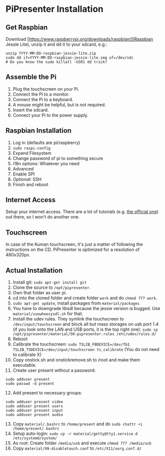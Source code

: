 # PiPresenter Installation

## Get Raspbian
Download [https://www.raspberrypi.org/downloads/raspbian/](Raspbian Jessie Lite), unzip it and dd it to your sdcard, e.g.:
```
unzip YYYY-MM-DD-raspbian-jessie-lite.zip
sudo dd if=YYYY-MM-DD-raspbian-jessie-lite.img of=/dev/sdc
# Do you know the sudo killall -USR1 dd trick?
```

## Assemble the Pi
1. Plug the touchscreen on your Pi.
2. Connect the Pi to a monitor.
3. Connect the Pi to a keyboard.
4. A mouse might be helpful, but is not required.
5. Insert the sdcard.
6. Connect your Pi to the power supply.

## Raspbian Installation
1. Log in (defaults are pi/raspberry)
2. `sudo raspi-config`
3. Expand Filesystem
4. Change password of pi to something secure
5. i18n options: Whatever you need
6. Advanced
7. Enable SPI
8. *Optional:* SSH
9. Finish and reboot

## Internet Access
Setup your internet access.
There are a lot of tutorials (e.g. [the official one](https://www.raspberrypi.org/documentation/configuration/wireless/wireless-cli.md)) out there, so I won't do another one.

## Touchscreen
In case of the Kuman touchscreen, it's just a matter of following the instructions on the CD.
PiPresenter is optimized for a resolution of 480x320px.

## Actual Installation
1. Install git: `sudo apt-get install git`
2. Clone the source to `/opt/pipresenter`.
3. Own that folder as user pi.
4. cd into the cloned folder and create folder `work` and do `chmod 777 work`.
5. `sudo apt-get update`, install packages from `material/packages`
6. You have to downgrade libsdl because the jessie version is bugged. Use `material/usewheezysdl.sh` for that.
7. Install the udev rules. They symlink the touchscreen to `/dev/input/touchscreen` and block all but mass storages on usb port 1.4 (if you look onto the LAN and USB ports, it is the top right one): `sudo cp /opt/pipresenter/material/50-pipresenter.rules /etc/udev/rules.d/`
8. Reboot
9. Calibrate the touchscreen: `sudo TSLIB_FBDEVICE=/dev/fb1 TSLIB_TSDEVICE=/dev/input/touchscreen ts_calibrate`
(You do not need to calibrate X)
10. Copy onstick.sh and onstickremove.sh to /root and make them executable.
11. Create user present without a password: 
  ```
  sudo adduser present
  sudo passwd -d present
  ```
12. Add present to necessary groups:

  ```
  sudo adduser present video
  sudo adduser present users
  sudo adduser present input
  sudo adduser present audio
  ```
  
13. Copy `material/.bashrc` to `/home/present` and do `sudo chattr +i /home/present/.bashrc`
14. Setup auto-login: `sudo cp -r material/getty@tty1.service.d /etc/systemd/system/`
15. As root: Create folder `/media/usb` and execute `chmod 777 /media/usb`
16. Copy `material/99-disabletouch.conf` to `/etc/X11/xorg.conf.d/`
